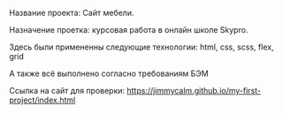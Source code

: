 Название проекта: Сайт мебели.

Назначение проетка: курсовая работа в онлайн школе Skypro.

Здесь были примененны следующие технологии: html, css, scss, flex, grid

А также всё выполнено согласно требованиям БЭМ

Ссылка на сайт для проверки: https://jimmycalm.github.io/my-first-project/index.html
